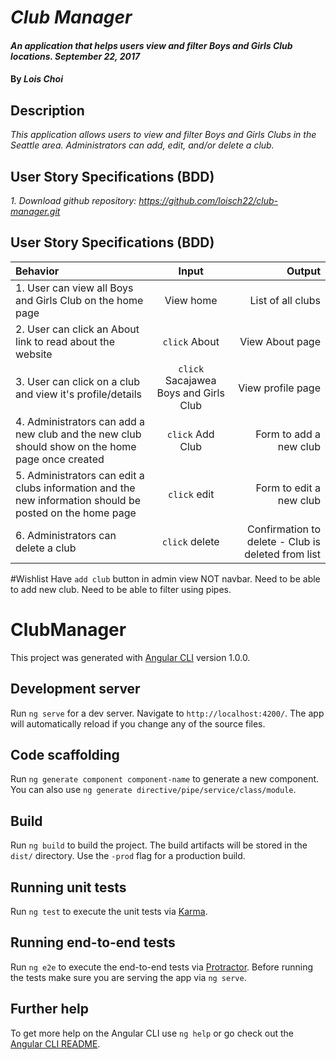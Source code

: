 # _Club Manager_

#### _An application that helps users view and filter Boys and Girls Club locations. September 22, 2017_

#### By _**Lois Choi**_

## Description

_This application allows users to view and filter Boys and Girls Clubs in the Seattle area. Administrators can add, edit, and/or delete a club._

## User Story Specifications (BDD)
_1. Download github repository: <a>https://github.com/loisch22/club-manager.git</a>_

## User Story Specifications (BDD)

| Behavior | Input | Output |
| :---         |     :---:      |          ---: |
| 1. User can view all Boys and Girls Club on the home page | View home | List of all clubs |
| 2. User can click an About link to read about the website | `click` About | View About page |
| 3. User can click on a club and view it's profile/details | `click` Sacajawea Boys and Girls Club | View profile page
| 4. Administrators can add a new club and the new club should show on the home page once created | `click` Add Club | Form to add a new club |
| 5. Administrators can edit a clubs information and the new information should be posted on the home page | `click` edit | Form to edit a new club |
| 6. Administrators can delete a club | `click` delete | Confirmation to delete - Club is deleted from list |

#Wishlist
Have `add club` button in admin view NOT navbar.
Need to be able to add new club.
Need to be able to filter using pipes.

# ClubManager

This project was generated with [Angular CLI](https://github.com/angular/angular-cli) version 1.0.0.

## Development server

Run `ng serve` for a dev server. Navigate to `http://localhost:4200/`. The app will automatically reload if you change any of the source files.

## Code scaffolding

Run `ng generate component component-name` to generate a new component. You can also use `ng generate directive/pipe/service/class/module`.

## Build

Run `ng build` to build the project. The build artifacts will be stored in the `dist/` directory. Use the `-prod` flag for a production build.

## Running unit tests

Run `ng test` to execute the unit tests via [Karma](https://karma-runner.github.io).

## Running end-to-end tests

Run `ng e2e` to execute the end-to-end tests via [Protractor](http://www.protractortest.org/).
Before running the tests make sure you are serving the app via `ng serve`.

## Further help

To get more help on the Angular CLI use `ng help` or go check out the [Angular CLI README](https://github.com/angular/angular-cli/blob/master/README.md).
